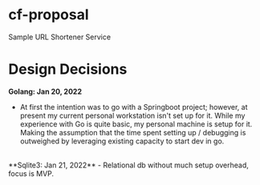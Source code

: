 # cf-proposal
Sample URL Shortener Service

# Design Decisions
**Golang: Jan 20, 2022**
- At first the intention was to go with a Springboot project; however, at present my current personal workstation isn't set up for it. While my experience with Go is quite basic, my personal machine is setup for it. Making the assumption that the time spent setting up / debugging is outweighed by leveraging existing capacity to start dev in go.
</br>
**Sqlite3: Jan 21, 2022**
- Relational db without much setup overhead, focus is MVP. 